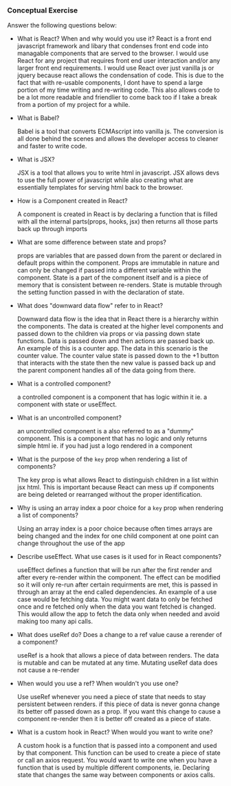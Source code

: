 ### Conceptual Exercise

Answer the following questions below:

- What is React? When and why would you use it?
    React is a front end javascript framework and libary that condenses front end code into managable components that are served to the browser. I would use React for any project that requires front end user interaction and/or any larger front end requirements. I would use React over just vanilla js or jquery because react allows the condensation of code. This is due to the fact that with re-usable components, I dont have to spend a large portion of my time writing and re-writing code. This also allows code to be a lot more readable and friendlier to come back too if I take a break from a portion of my project for a while.

- What is Babel?

    Babel is a tool that converts ECMAscript into vanilla js. The conversion is all done behind the scenes and allows the developer access to cleaner and faster to write code. 

- What is JSX?

    JSX is a tool that allows you to write html in javascript. JSX allows devs to use the full power of javascript while also creating what are essentially templates for serving html back to the browser.

- How is a Component created in React?

    A component is created in React is by declaring a function that is filled with all the internal parts(props, hooks, jsx) then returns all those parts back up through imports

- What are some difference between state and props?

    props are variables that are passed down from the parent or declared in default props within the component. Props are immutable in nature and can only be changed if passed into a different variable within the component. State is a part of the component itself and is a piece of memory that is consistent between re-renders. State is mutable through the setting function passed in with the declaration of state. 

- What does "downward data flow" refer to in React?

    Downward data flow is the idea that in React there is a hierarchy within the components. The data is created at the higher level components and passed down to the children via props or via passing down state functions. Data is passed down and then actions are passed back up. An example of this is a counter app. The data in this scenario is the counter value. The counter value state is passed down to the +1 button that interacts with the state then the new value is passed back up and the parent component handles all of the data going from there.

- What is a controlled component?

    a controlled component is a component that has logic within it ie. a component with state or useEffect.

- What is an uncontrolled component?

    an uncontrolled component is a also referred to as a "dummy" component. This is a component that has no logic and only returns simple html ie. if you had just a logo rendered in a component

- What is the purpose of the `key` prop when rendering a list of components?

    The key prop is what allows React to distinguish children in a list within jsx html. This is important because React can mess up if components are being deleted or rearranged without the proper identification.

- Why is using an array index a poor choice for a `key` prop when rendering a list of components?

    Using an array index is a poor choice because often times arrays are being changed and the index for one child component at one point can change throughout the use of the app

- Describe useEffect.  What use cases is it used for in React components?

    useEffect defines a function that will be run after the first render and after every re-render within the component. The effect can be modified so it will only re-run after certain requirments are met, this is passed in through an array at the end called dependencies. An example of a use case would be fetching data. You might want data to only be fetched once and re fetched only when the data you want fetched is changed. This would allow the app to fetch the data only when needed and avoid making too many api calls.

- What does useRef do?  Does a change to a ref value cause a rerender of a component?

    useRef is a hook that allows a piece of data between renders. The data is mutable and can be mutated at any time. Mutating useRef data does not cause a re-render

- When would you use a ref? When wouldn't you use one?

    Use useRef whenever you need a piece of state that needs to stay persistent between renders. if this piece of data is never gonna change its better off passed down as a prop. If you want this change to cause a component re-render then it is better off created as a piece of state.

- What is a custom hook in React? When would you want to write one?

    A custom hook is a function that is passed into a component and used by that component. This function can be used to create a piece of state or call an axios request. You would want to write one when you have a function that is used by multiple different components, ie. Declaring state that changes the same way between components or axios calls.
